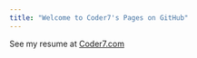 ```yaml
---
title: "Welcome to Coder7's Pages on GitHub"
---
```

See my resume at [Coder7.com](http://www.coder7.com)
